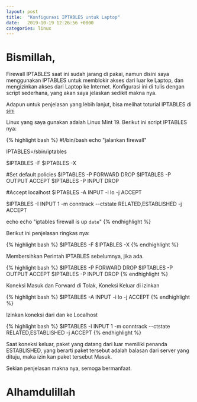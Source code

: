 ```yaml
---
layout: post
title:  "Konfigurasi IPTABLES untuk Laptop"
date:   2019-10-19 12:26:56 +0800
categories: linux
---
```


# Bismillah,

Firewall IPTABLES saat ini sudah jarang di pakai, namun disini
saya menggunakan IPTABLES untuk memblokir akses dari luar ke
Laptop, dan mengizinkan akses dari Laptop ke Internet. Konfigurasi
ini di tulis dengan script sederhana, yang akan saya jelaskan sedikit
makna nya.

Adapun untuk penjelasan yang lebih lanjut, bisa melihat toturial
IPTABLES di [sini](https://wiki.archlinux.org/index.php/Simple_stateful_firewall)

Linux yang saya gunakan adalah Linux Mint 19. Berikut ini script
IPTABLES nya:

{% highlight bash %}
#!/bin/bash
echo "jalankan firewall"

IPTABLES=/sbin/iptables

$IPTABLES -F
$IPTABLES -X

#Set default policies
$IPTABLES -P FORWARD DROP
$IPTABLES -P OUTPUT ACCEPT
$IPTABLES -P INPUT DROP

#Accept localhost
$IPTABLES -A INPUT -i lo -j ACCEPT

$IPTABLES -I INPUT 1 -m conntrack --ctstate RELATED,ESTABLISHED -j ACCEPT

echo
echo "iptables firewall is up `date`"
{% endhighlight %}

Berikut ini penjelasan ringkas nya:

{% highlight bash %}
$IPTABLES -F
$IPTABLES -X
{% endhighlight %}

Membersihkan Perintah IPTABLES sebelumnya, jika ada.

{% highlight bash %}
$IPTABLES -P FORWARD DROP
$IPTABLES -P OUTPUT ACCEPT
$IPTABLES -P INPUT DROP
{% endhighlight %}

Koneksi Masuk dan Forward di Tolak, Koneksi Keluar di izinkan

{% highlight bash %}
$IPTABLES -A INPUT -i lo -j ACCEPT
{% endhighlight %}

Izinkan koneksi dari dan ke Localhost

{% highlight bash %}
$IPTABLES -I INPUT 1 -m conntrack --ctstate RELATED,ESTABLISHED -j ACCEPT
{% endhighlight %}

Saat koneksi keluar, paket yang datang dari luar memiliki penanda
ESTABLISHED, yang berarti paket tersebut adalah balasan dari server
yang dituju, maka izin kan paket tersebut Masuk.


Sekian penjelasan makna nya, semoga bermanfaat.

# Alhamdulillah
